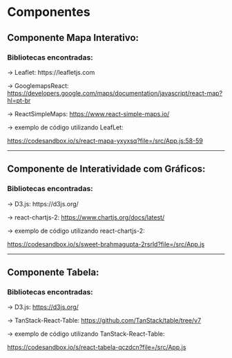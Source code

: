 <h1>Componentes</h1>

<h2>Componente Mapa Interativo:</h2>

<h3>Bibliotecas encontradas:</h3>
-> Leaflet: https://leafletjs.com  

-> GooglemapsReact: https://developers.google.com/maps/documentation/javascript/react-map?hl=pt-br

-> ReactSimpleMaps: https://www.react-simple-maps.io/


-> exemplo de código utilizando LeafLet:

https://codesandbox.io/s/react-mapa-yxyxsq?file=/src/App.js:58-59

<hr/>

<h2>Componente de Interatividade com Gráficos:</h2>

<h3>Bibliotecas encontradas:</h3>
-> D3.js: https://d3js.org/  

-> react-chartjs-2: https://www.chartjs.org/docs/latest/


-> exemplo de código utilizando react-chartjs-2:

https://codesandbox.io/s/sweet-brahmagupta-2rsrld?file=/src/App.js

<hr/>


<h2>Componente Tabela:</h2>

<h3>Bibliotecas encontradas:</h3>
  
-> D3.js: https://d3js.org/

-> TanStack-React-Table: https://github.com/TanStack/table/tree/v7

-> exemplo de código utilizando TanStack-React-Table:

https://codesandbox.io/s/react-tabela-qczdcn?file=/src/App.js

